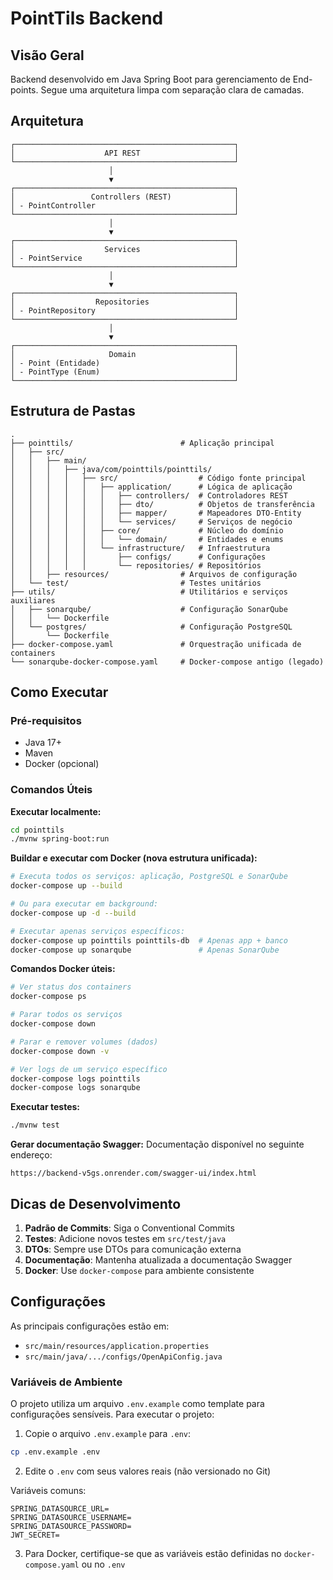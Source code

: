 # PointTils Backend

## Visão Geral
Backend desenvolvido em Java Spring Boot para gerenciamento de End-points. Segue uma arquitetura limpa com separação clara de camadas.

## Arquitetura
```
┌─────────────────────────────────────────────────┐
│                    API REST                     │
└─────────────────────────────────────────────────┘
                      │
                      ▼
┌─────────────────────────────────────────────────┐
│                 Controllers (REST)              │
│ - PointController                               │
└─────────────────────────────────────────────────┘
                      │
                      ▼
┌─────────────────────────────────────────────────┐
│                    Services                     │
│ - PointService                                  │
└─────────────────────────────────────────────────┘
                      │
                      ▼
┌─────────────────────────────────────────────────┐
│                  Repositories                   │
│ - PointRepository                               │
└─────────────────────────────────────────────────┘
                      │
                      ▼
┌─────────────────────────────────────────────────┐
│                     Domain                      │
│ - Point (Entidade)                              │
│ - PointType (Enum)                              │
└─────────────────────────────────────────────────┘
```

## Estrutura de Pastas
```
.
├── pointtils/                        # Aplicação principal
│   ├── src/
│   │   ├── main/
│   │   │   ├── java/com/pointtils/pointtils/
│   │   │   │   ├── src/                  # Código fonte principal
│   │   │   │   │   ├── application/      # Lógica de aplicação
│   │   │   │   │   │   ├── controllers/  # Controladores REST
│   │   │   │   │   │   ├── dto/          # Objetos de transferência
│   │   │   │   │   │   ├── mapper/       # Mapeadores DTO-Entity
│   │   │   │   │   │   └── services/     # Serviços de negócio
│   │   │   │   │   ├── core/             # Núcleo do domínio
│   │   │   │   │   │   └── domain/       # Entidades e enums
│   │   │   │   │   └── infrastructure/   # Infraestrutura
│   │   │   │   │       ├── configs/      # Configurações
│   │   │   │   │       └── repositories/ # Repositórios
│   │   ├── resources/                # Arquivos de configuração
│   └── test/                         # Testes unitários
├── utils/                            # Utilitários e serviços auxiliares
│   ├── sonarqube/                    # Configuração SonarQube
│   │   └── Dockerfile
│   └── postgres/                     # Configuração PostgreSQL
│       └── Dockerfile
├── docker-compose.yaml               # Orquestração unificada de containers
└── sonarqube-docker-compose.yaml     # Docker-compose antigo (legado)
```

## Como Executar

### Pré-requisitos
- Java 17+
- Maven
- Docker (opcional)

### Comandos Úteis

**Executar localmente:**
```bash
cd pointtils
./mvnw spring-boot:run
```

**Buildar e executar com Docker (nova estrutura unificada):**
```bash
# Executa todos os serviços: aplicação, PostgreSQL e SonarQube
docker-compose up --build

# Ou para executar em background:
docker-compose up -d --build

# Executar apenas serviços específicos:
docker-compose up pointtils pointtils-db  # Apenas app + banco
docker-compose up sonarqube               # Apenas SonarQube
```

**Comandos Docker úteis:**
```bash
# Ver status dos containers
docker-compose ps

# Parar todos os serviços
docker-compose down

# Parar e remover volumes (dados)
docker-compose down -v

# Ver logs de um serviço específico
docker-compose logs pointtils
docker-compose logs sonarqube
```

**Executar testes:**
```bash
./mvnw test
```

**Gerar documentação Swagger:**
Documentação disponível no seguinte endereço:
```
https://backend-v5gs.onrender.com/swagger-ui/index.html
```

## Dicas de Desenvolvimento

1. **Padrão de Commits**: Siga o Conventional Commits
2. **Testes**: Adicione novos testes em `src/test/java`
3. **DTOs**: Sempre use DTOs para comunicação externa
4. **Documentação**: Mantenha atualizada a documentação Swagger
5. **Docker**: Use `docker-compose` para ambiente consistente

## Configurações
As principais configurações estão em:
- `src/main/resources/application.properties` 
- `src/main/java/.../configs/OpenApiConfig.java`

### Variáveis de Ambiente
O projeto utiliza um arquivo `.env.example` como template para configurações sensíveis. Para executar o projeto:

1. Copie o arquivo `.env.example` para `.env`:
```bash
cp .env.example .env
```

2. Edite o `.env` com seus valores reais (não versionado no Git)

Variáveis comuns:
```
SPRING_DATASOURCE_URL=
SPRING_DATASOURCE_USERNAME=
SPRING_DATASOURCE_PASSWORD=
JWT_SECRET=
```

3. Para Docker, certifique-se que as variáveis estão definidas no `docker-compose.yaml` ou no `.env`
